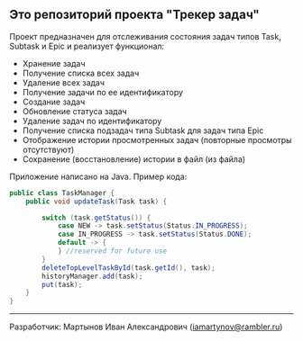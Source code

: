 ## Это репозиторий проекта "Трекер задач"

Проект предназначен для отслеживания состояния задач типов Task, Subtask и Epic и реализует функционал:
* Хранение задач
* Получение списка всех задач
* Удаление всех задач
* Получение задачи по ее идентификатору
* Создание задач
* Обновление статуса задач
* Удаление задач по идентификатору
* Получение списка подзадач типа Subtask для задач типа Epic
* Отображение истории просмотренных задач (повторные просмотры отсутствуют)
* Сохранение (восстановление) истории в файл (из файла)


Приложение написано на Java. Пример кода:
```Java  
public class TaskManager {
    public void updateTask(Task task) {

        switch (task.getStatus()) {
            case NEW -> task.setStatus(Status.IN_PROGRESS);
            case IN_PROGRESS -> task.setStatus(Status.DONE);
            default -> {
            } //reserved for future use
        }
        deleteTopLevelTaskById(task.getId(), task);
        historyManager.add(task);
        put(task);
    }
}
```  
---
Разработчик: Мартынов Иван Александрович (iamartynov@rambler.ru)




